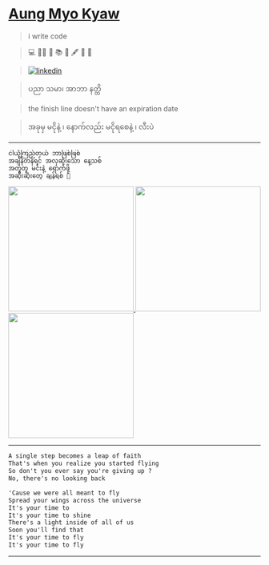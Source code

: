 # [Aung Myo Kyaw](https://www.aungmyokyaw.com)

> i write code

> 💻 🧘‍♂️ 📝 📚 📖 🖋️ 🎸 🌼

> [![linkedin](https://img.shields.io/badge/LinkedIn-0077B5?style=for-the-badge&logo=linkedin&logoColor=white)](https://www.linkedin.com/in/aungmyokyaw/)

> ပညာ သမာ၊ အာဘာ နတ္ထိ

> the finish line doesn't have an expiration date
 
> အခုမှ မငိုနဲ့ ၊ နောက်လည်း မငိုရစေနဲ့ ၊ လီးပဲ

---

```txt
ငါယုံကြည်တယ် ဘာဖြစ်ဖြစ်
အချိန်တန်ရင် အလှဆုံးသော နေ့သစ်
အတူတူ မင်းနဲ့ ရောက်ဖို့ 
အဆိုးဆုံးတွေ ချန်ရစ် 🎵
```

<div>
  <a href="https://song.link/s/1DByL1eGASMTVUF4gDmu69" target="_blank">
    <img src="https://song.link/_next/image?url=https%3A%2F%2Fi.scdn.co%2Fimage%2Fab67616d0000b2731fc19139031cb56d9dac330f&w=3840&q=75" height="250" >
  </a>
  <a href="https://song.link/s/3xqQJ5uCUtMTg3RJJKVfOx" target="_blank">
    <img src="https://song.link/_next/image?url=https%3A%2F%2Fi.scdn.co%2Fimage%2Fab67616d0000b27341647e802dee6c8dbbd750bd&w=3840&q=75" height="250" >
  </a>
  <a href="https://song.link/s/7H0FsG1nPZbPBZ2DLWZCSk" target="_blank">
    <img src="https://song.link/_next/image?url=https%3A%2F%2Fi.scdn.co%2Fimage%2Fab67616d0000b27308b2458b4cf6ada68a09c262&w=3840&q=75" height="250" >
  </a>
</div>

---

```txt
A single step becomes a leap of faith
That's when you realize you started flying
So don't you ever say you're giving up ?
No, there's no looking back

'Cause we were all meant to fly
Spread your wings across the universe
It's your time to
It's your time to shine
There's a light inside of all of us
Soon you'll find that
It's your time to fly
It's your time to fly
```

---
